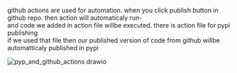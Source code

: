 github actions are used for automation.
when you click publish button in github repo. then action will automaticaly run-  
and code we added in action file willbe executed. there is action file for pypi publishing  
if we used that file then our published version of code from github willbe automatticaly published in pypi  

![pyp_and_github_actions drawio](https://github.com/user-attachments/assets/62c61f7d-44c4-44d7-990b-7af83d21c011)
